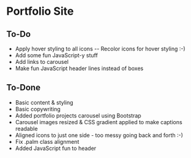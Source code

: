 # Portfolio Site 

## To-Do
- Apply hover styling to all icons
-- Recolor icons for hover styling :-)
- Add some fun JavaScript-y stuff
- Add links to carousel
- Make fun JavaScript header lines instead of boxes

## To-Done
- Basic content & styling
- Basic copywriting
- Added portfolio projects carousel using Bootstrap
- Carousel images resized & CSS gradient applied to make captions readable
- Aligned icons to just one side - too messy going back and forth :-)
- Fix .palm class alignment
- Added JavaScript fun to header